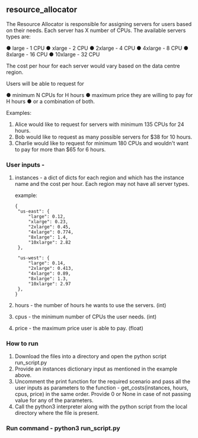## resource_allocator

The Resource Allocator is responsible for assigning servers for users based on their needs. 
Each server has X number of CPUs. 
The available servers types are:

● large     - 1 CPU
● xlarge    - 2 CPU
● 2xlarge   - 4 CPU
● 4xlarge   - 8 CPU
● 8xlarge   - 16 CPU
● 10xlarge  - 32 CPU

The cost per hour for each server would vary based on the data centre region.

Users will be able to request for

● minimum N CPUs for H hours
● maximum price they are willing to pay for H hours 
● or a combination of both.

Examples:
1. Alice would like to request for servers with minimum 135 CPUs for 24 hours.
2. Bob would like to request as many possible servers for $38 for 10 hours.
3. Charlie would like to request for minimum 180 CPUs and wouldn't want to pay for more than $65 for 6 hours.

### User inputs - 

1. instances - a dict of dicts for each region and which has the instance name and the cost per hour. Each region may not have all server types.
    
    example:    
    
       {
        "us-east": {
            "large": 0.12,
            "xlarge": 0.23,
            "2xlarge": 0.45,
            "4xlarge": 0.774,
            "8xlarge": 1.4,
            "10xlarge": 2.82
        },
        
        "us-west": {
            "large": 0.14,
            "2xlarge": 0.413,
            "4xlarge": 0.89,
            "8xlarge": 1.3,
            "10xlarge": 2.97
        },
       }

2. hours - the number of hours he wants to use the servers. (int)
3. cpus - the minimum number of CPUs the user needs. (int)
4. price - the maximum price user is able to pay. (float)
### How to run

1. Download the files into a directory and open the python script run_script.py
2. Provide an instances dictionary input as mentioned in the example above.
3. Uncomment the print function for the required scenario and pass all the user inputs as parameters to the function - get_costs(instances, hours, cpus, price) in the same order. Provide 0 or None in case of not passing value for any of the parameters. 
4. Call the python3 interpreter along with the python script from the local directory where the file is present.

### Run command - python3 run_script.py
